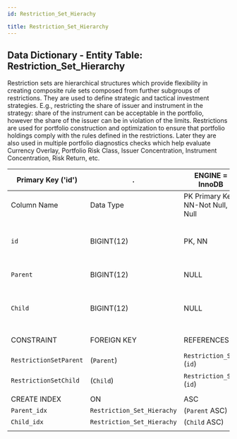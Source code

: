 ```yaml
---
id: Restriction_Set_Hierachy

title: Restriction_Set_Hierarchy
---
```


## Data Dictionary - Entity Table: Restriction_Set_Hierarchy

Restriction sets are hierarchical structures which provide flexibility in creating composite rule sets composed from further subgroups of restrictions. 
They are used to define strategic and tactical investment strategies. E.g., restricting the share of issuer and instrument in the strategy: share of the instrument can be acceptable in the portfolio, however the share of the issuer can be in violation of the limits. 
Restrictions are used for portfolio construction and optimization to ensure that portfolio holdings comply with the rules defined in the restrictions. Later they are also used in multiple portfolio diagnostics checks which help evaluate Currency Overlay, Portfolio Risk Class, Issuer Concentration, Instrument Concentration, Risk Return, etc. 

| Primary Key ('id')|.|ENGINE = InnoDB|.|.|
|---|---|---|---|---|
|Column Name|Data Type|PK Primary Key, NN-Not Null, Null|Example|Comments|
||
|`id`|BIGINT(12)|PK, NN|1|PrimaryKey-ID, Not Null (auto creates)|
|`Parent`|BIGINT(12)|NULL|1|Top of hierarchy (parent)|
|`Child`|BIGINT(12)|NULL|2|Under parent hierarchy (child)|
||
|CONSTRAINT|FOREIGN KEY|REFERENCES|ON DELETE|ON UPDATE|
|`RestrictionSetParent`|(`Parent`)|`Restriction_Set` (`id`)| NO ACTION|NO ACTION|
|`RestrictionSetChild`|(`Child`)|`Restriction_Set` (`id`)| NO ACTION|NO ACTION|
||
|CREATE INDEX|ON|ASC|VISIBLE|.|
|`Parent_idx`|`Restriction_Set_Hierachy`|(`Parent` ASC)| VISIBLE|.|
|`Child_idx`|`Restriction_Set_Hierachy`|(`Child` ASC)| VISIBLE|.|
||
 
